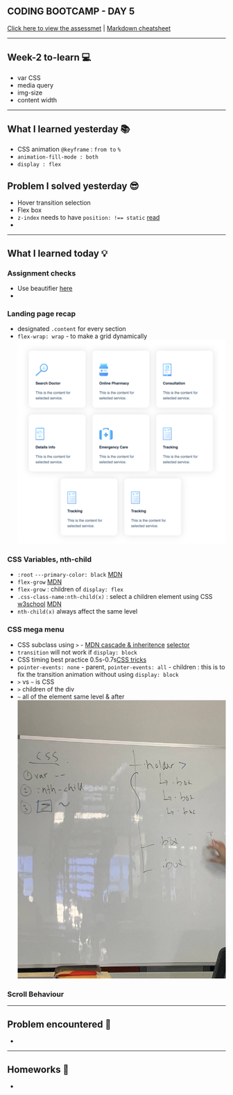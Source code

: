 ## CODING BOOTCAMP - DAY 5
[Click here to view the assessmet](#) | [Markdown cheatsheet](https://www.markdownguide.org/cheat-sheet/)

---

## Week-2 to-learn 💻
* var CSS
* media query
* img-size
* content width
---

## What I learned yesterday 📚
* CSS animation `@keyframe` : `from to` `%`
* `animation-fill-mode : both`
* `display : flex`

## Problem I solved yesterday 😎
* Hover transition selection
* Flex box
* `z-index` needs to have `position: !== static` [read](https://stackoverflow.com/questions/9191803/why-does-z-index-not-work)
* 

---

## What I learned today 💡
### Assignment checks
* Use beautifier [here](https://beautifier.io/)
* 

### Landing page recap
* designated `.content` for every section
* `flex-wrap: wrap` - to make a grid dynamically
![flex wrap image](assets-readme/1.png)

### CSS Variables, nth-child
* `:root` `---primary-color: black` [MDN](https://developer.mozilla.org/en-US/docs/Web/CSS/Using_CSS_custom_properties)
* `flex-grow` [MDN](https://developer.mozilla.org/en-US/docs/Web/CSS/flex-grow)
* `flex-grow` : children of `display: flex`
* `.css-class-name:nth-child(x)` : select a children element using CSS [w3school](https://www.w3schools.com/cssref/sel_nth-child.asp) [MDN](https://developer.mozilla.org/en-US/docs/Web/CSS/:nth-child)
* `nth-child(x)` always affect the same level

### CSS mega menu
* CSS subclass using `>` - [MDN cascade & inheritence](https://developer.mozilla.org/en-US/docs/Learn/CSS/Building_blocks/Cascade_and_inheritance) [selector](https://developer.mozilla.org/en-US/docs/Web/CSS/CSS_Selectors)
*  `transition` will not work if `display: block`
* CSS timing best practice 0.5s-0.7s[CSS tricks]()
* `pointer-events: none` - parent, `pointer-events: all` - children : this is to fix the transition animation without using `display: block`
* `>` vs `~` is CSS
* `>` children of the div 
* `~` all of the element same level & after
![Jam's notes](assets-readme/2.jpg)

### Scroll Behaviour

---

## Problem encountered 🧐
*

---

## Homeworks 📝
*



